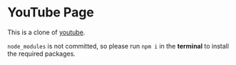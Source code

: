 # YouTube Page

This is a clone of [youtube](https://youtube.com).

`node_modules` is not committed, so please run `npm i` in the **terminal** to install the required packages.